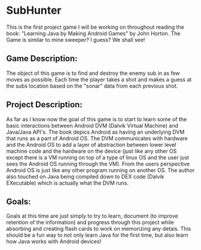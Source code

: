 # SubHunter
This is the first project game I will be working on throughout reading the book: "Learning Java by Making Android Games" by John Horton. The Game is similar to mine sweeper? I guess? We shall see!

## Game Description:
The object of this game is to find and destroy the enemy sub in as few moves as possible. Each time the player takes a shot and makes a guess at the subs location based on the "sonar" data from each previous shot.

## Project Description:
As far as I know now the goal of this game is to start to learn some of the basic interactions between Android DVM (Dalvik Virtual Machine) and Java/Java API's. The book depics Android as having an underlying DVM that runs as a part of Android OS. The DVM communicates with hardware and the Android OS to add a layer of abstraction between lower level machine code and the hardware on the device (just like any other OS except there is a VM running on top of a type of linux OS and the user just sees the Android OS running through the VM). From the users perspective Android OS is just like any other program running on another OS. The author also touched on Java being compiled down to DEX code (Dalvik EXecutable) which is actually what the DVM runs. 

## Goals:
Goals at this time are just simply to try to learn, document (to improve retention of the information) and progress through this project while absorbing and creating flash cards to work on memorizing any detais. This should be a fun way to not only learn Java for the first time, but also learn how Java works with Android devices!
